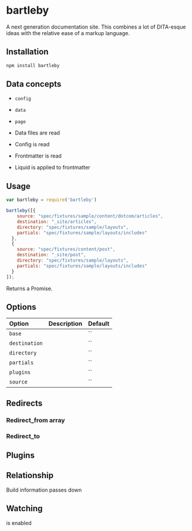 # bartleby

A next generation documentation site. This combines a lot of DITA-esque ideas with the relative ease of a markup language.

## Installation

``` bash
npm install bartleby
```

## Data concepts

* `config`
* `data`
* `page`

* Data files are read
* Config is read
* Frontmatter is read
* Liquid is applied to frontmatter

## Usage

``` javascript
var bartleby = require('bartleby')

bartleby([{
    source: "spec/fixtures/sample/content/dotcom/articles",
    destination: "_site/articles",
    directory: "spec/fixtures/sample/layouts",
    partials: "spec/fixtures/sample/layouts/includes"
  },
  {
    source: "spec/fixtures/content/post",
    destination: "_site/post",
    directory: "spec/fixtures/sample/layouts",
    partials: "spec/fixtures/sample/layouts/includes"
  }
]);

```

Returns a Promise.

## Options

| Option | Description | Default |
| :----- | :---------- | :------ |
| `base` | | `` |
| `destination` | | `` |
| `directory` | | `` |
| `partials` | | `` |
| `plugins` | | `` |
| `source` | | `` |

## Redirects

### Redirect_from array

### Redirect_to

## Plugins

## Relationship

Build information passes down

## Watching

is enabled
